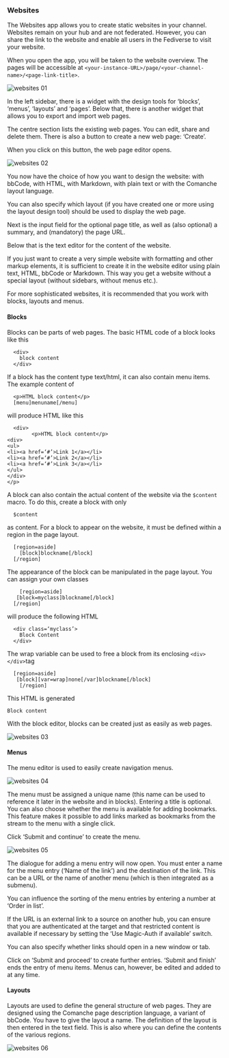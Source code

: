 ### Websites

The Websites app allows you to create static websites in your channel. Websites remain on your hub and are not federated. However, you can share the link to the website and enable all users in the Fediverse to visit your website.

When you open the app, you will be taken to the website overview. The pages will be accessible at `<your-instance-URL>/page/<your-channel-name>/<page-link-title>`.

![websites 01](./pic/websites01.png)

In the left sidebar, there is a widget with the design tools for ‘blocks’, ‘menus’, ‘layouts’ and ‘pages’.
Below that, there is another widget that allows you to export and import web pages.

The centre section lists the existing web pages. You can edit, share and delete them. There is also a button to create a new web page: ‘Create’.

When you click on this button, the web page editor opens.

![websites 02](./pic/websites02.png)

You now have the choice of how you want to design the website: with bbCode, with HTML, with Markdown, with plain text or with the Comanche layout language.

You can also specify which layout (if you have created one or more using the layout design tool) should be used to display the web page.

Next is the input field for the optional page title, as well as (also optional) a summary, and (mandatory) the page URL.

Below that is the text editor for the content of the website.

If you just want to create a very simple website with formatting and other markup elements, it is sufficient to create it in the website editor using plain text, HTML, bbCode or Markdown. This way you get a website without a special layout (without sidebars, without menus etc.).

For more sophisticated websites, it is recommended that you work with blocks, layouts and menus.

#### **Blocks**

Blocks can be parts of web pages. The basic HTML code of a block looks like this

```
  <div>
    block content
  </div>
```

If a block has the content type text/html, it can also contain menu items. The example content of

```
  <p>HTML block content</p> 
  [menu]menuname[/menu]
```

will produce HTML like this

```
  <div>
        <p>HTML block content</p>
<div>
<ul>
<li><a href=‘#’>Link 1</a></li>
<li><a href=‘#’>Link 2</a></li>
<li><a href=‘#’>Link 3</a></li>
</ul>
</div>
</p>
```

A block can also contain the actual content of the website via the `$content` macro.
To do this, create a block with only

```
  $content
```

as content.
For a block to appear on the website, it must be defined within a region in the page layout.

```
  [region=aside]
    [block]blockname[/block]
  [/region]
```

The appearance of the block can be manipulated in the page layout.
You can assign your own classes

```
    [region=aside]
   [block=myclass]blockname[/block]
  [/region]
```

will produce the following HTML

```
  <div class=‘myclass’>
    Block Content
  </div>
```

The wrap variable can be used to free a block from its enclosing `<div></div>`tag

```
  [region=aside]
   [block][var=wrap]none[/var]blockname[/block]
    [/region]
```

This HTML is generated

```
Block content
```

With the block editor, blocks can be created just as easily as web pages.

![websites 03](./pic/websites03.png)

#### **Menus**

The menu editor is used to easily create navigation menus.

![websites 04](./pic/websites04.png)

The menu must be assigned a unique name (this name can be used to reference it later in the website and in blocks). Entering a title is optional. You can also choose whether the menu is available for adding bookmarks. This feature makes it possible to add links marked as bookmarks from the stream to the menu with a single click.

Click ‘Submit and continue’ to create the menu.

![websites 05](./pic/websites05.png)

The dialogue for adding a menu entry will now open. You must enter a name for the menu entry (‘Name of the link’) and the destination of the link. This can be a URL or the name of another menu (which is then integrated as a submenu).

You can influence the sorting of the menu entries by entering a number at ‘Order in list’.

If the URL is an external link to a source on another hub, you can ensure that you are authenticated at the target and that restricted content is available if necessary by setting the ‘Use Magic-Auth if available’ switch.

You can also specify whether links should open in a new window or tab.

Click on ‘Submit and proceed’ to create further entries. ‘Submit and finish’ ends the entry of menu items. Menus can, however, be edited and added to at any time.

#### **Layouts**

Layouts are used to define the general structure of web pages. They are designed using the Comanche page description language, a variant of bbCode. You have to give the layout a name. The definition of the layout is then entered in the text field. This is also where you can define the contents of the various regions.

![websites 06](./pic/websites06.png)